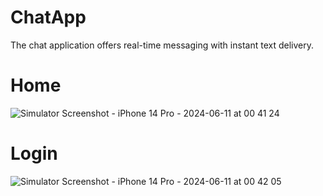 # ChatApp

The chat application offers real-time messaging with instant text delivery.

# Home
![Simulator Screenshot - iPhone 14 Pro - 2024-06-11 at 00 41 24](https://github.com/Shwetaambarkhane/ChatApp/assets/66417077/d8945db6-c1e2-4248-bb9b-f74afa48e5a6)

# Login
![Simulator Screenshot - iPhone 14 Pro - 2024-06-11 at 00 42 05](https://github.com/Shwetaambarkhane/ChatApp/assets/66417077/ad05f560-796e-4980-891e-4fcfa08b1fae)

